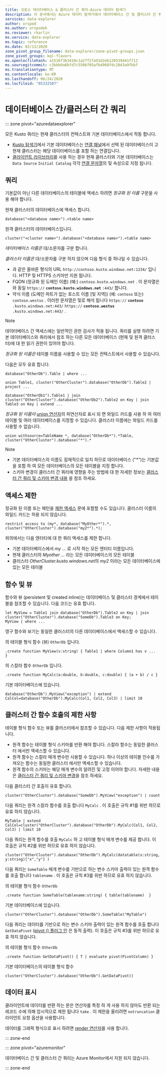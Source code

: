 ```yaml
---
title: 크로스 데이터베이스 & 클러스터 간 쿼리-Azure 데이터 탐색기
description: 이 문서에서는 Azure 데이터 탐색기에서 데이터베이스 간 및 클러스터 간 쿼리를 설명 합니다.
services: data-explorer
author: orspod
ms.author: orspodek
ms.reviewer: rkarlin
ms.service: data-explorer
ms.topic: reference
ms.date: 02/13/2020
zone_pivot_group_filename: data-explorer/zone-pivot-groups.json
zone_pivot_groups: kql-flavors
ms.openlocfilehash: a1516f3b3410c1a27f27a91d2eb120539441f712
ms.sourcegitcommit: c3bbb9a6bfd7c5506f05afb4968fdc2043a9fbbf
ms.translationtype: MT
ms.contentlocale: ko-KR
ms.lasthandoff: 06/24/2020
ms.locfileid: "85332507"
---
```

# <a name="cross-database-and-cross-cluster-queries"></a>데이터베이스 간/클러스터 간 쿼리

::: zone pivot="azuredataexplorer"

모든 Kusto 쿼리는 현재 클러스터의 컨텍스트와 기본 데이터베이스에서 작동 합니다.
* [Kusto 탐색기](../tools/kusto-explorer.md)에서 기본 데이터베이스는 [연결 패널](../tools/kusto-explorer.md#connections-panel)에서 선택 된 데이터베이스이 고 현재 클러스터는 해당 데이터베이스를 포함 하는 연결입니다.
* [클라이언트 라이브러리](../api/netfx/about-kusto-data.md)를 사용 하는 경우 현재 클러스터와 기본 데이터베이스는 `Data Source` `Initial Catalog` 각각 [연결 문자열](../api/connection-strings/kusto.md)의 및 속성으로 지정 됩니다.

## <a name="queries"></a>쿼리
기본값이 아닌 다른 데이터베이스의 테이블에 액세스 하려면 *정규화 된 이름* 구문을 사용 해야 합니다.

현재 클러스터의 데이터베이스에 액세스 합니다.

```kusto
database("<database name>").<table name>
```

원격 클러스터의 데이터베이스입니다.
```kusto
cluster("<cluster name>").database("<database name>").<table name>
```

*데이터베이스 이름은* 대/소문자를 구분 합니다.

*클러스터 이름은* 대/소문자를 구분 하지 않으며 다음 형식 중 하나일 수 있습니다.
   * 과 같은 올바른 형식의 URL `http://contoso.kusto.windows.net:1234/` 입니다. HTTP 및 HTTPS 스키마만 지원 됩니다.
   * FQDN (정규화 된 도메인 이름) (예:) `contoso.kusto.windows.net` . 이 문자열은와 동일 `https://` **`contoso.kusto.windows.net`** `:443/` 합니다.
   * 약식 이름 (도메인 파트가 없는 호스트 이름 [및 지역]) (예: `contoso` 또는) `contoso.westus` . 이러한 문자열은 및로 해석 됩니다 `https://` **`contoso`** `.kusto.windows.net:443/` `https://` **`contoso.westus`** `.kusto.windows.net:443/` .

> [!NOTE]
> 데이터베이스 간 액세스에는 일반적인 권한 검사가 적용 됩니다.
> 쿼리를 실행 하려면 기본 데이터베이스와 쿼리에서 참조 하는 다른 모든 데이터베이스 (현재 및 원격 클러스터)에 대 한 읽기 권한이 있어야 합니다.

*정규화 된 이름은* 테이블 이름을 사용할 수 있는 모든 컨텍스트에서 사용할 수 있습니다.

다음은 모두 유효 합니다.

```kusto
database("OtherDb").Table | where ...

union Table1, cluster("OtherCluster").database("OtherDb").Table2 | project ...

database("OtherDb1").Table1 | join cluster("OtherCluster").database("OtherDb2").Table2 on Key | join Table3 on Key | extend ...
```

*정규화 된 이름이* [union 연산자](./unionoperator.md)의 피연산자로 표시 되 면 와일드 카드를 사용 하 여 여러 테이블 및 여러 데이터베이스를 지정할 수 있습니다. 클러스터 이름에는 와일드 카드를 사용할 수 없습니다.

```kusto
union withsource=TableName *, database("OtherDb*").*Table, cluster("OtherCluster").database("*").*
```

> [!NOTE]
> * 기본 데이터베이스의 이름도 잠재적으로 일치 하므로 데이터베이스 ("&#42;")는 기본값을 포함 하 여 모든 데이터베이스의 모든 테이블을 지정 합니다.
> * 스키마 변경이 클러스터 간 쿼리에 영향을 주는 방법에 대 한 자세한 정보는 [클러스터 간 쿼리 및 스키마 변경 내용](../concepts/crossclusterandschemachanges.md) 을 참조 하세요.

## <a name="access-restriction"></a>액세스 제한

정규화 된 이름 또는 패턴을 [제한 액세스](./restrictstatement.md) 문에 포함할 수도 있습니다. 클러스터 이름의 와일드 카드는 허용 되지 않습니다.

```kusto
restrict access to (my*, database("MyOther*").*, cluster("OtherCluster").database("my2*").*);
```

위의에서는 다음 엔터티에 대 한 쿼리 액세스를 제한 합니다.

* 기본 데이터베이스에서 *my ...* 로 시작 하는 모든 엔터티 이름입니다. 
* 현재 클러스터의 *Myother ...* 라는 모든 데이터베이스의 모든 테이블
* 클러스터 *OtherCluster.kusto.windows.net*의 *my2* 이라는 모든 데이터베이스에 있는 모든 테이블

## <a name="functions-and-views"></a>함수 및 뷰

함수와 뷰 (persistent 및 created inline)는 데이터베이스 및 클러스터 경계에서 테이블을 참조할 수 있습니다. 다음 코드는 유효 합니다.

```kusto
let MyView = Table1 join database("OtherDb").Table2 on Key | join cluster("OtherCluster").database("SomeDb").Table3 on Key;
MyView | where ...
```

영구 함수와 보기는 동일한 클러스터의 다른 데이터베이스에서 액세스할 수 있습니다.

의 테이블 형식 함수 (뷰) `OtherDb` 입니다.

```kusto
.create function MyView(v:string) { Table1 | where Column1 has v ...  }  
```

의 스칼라 함수 `OtherDb` 입니다.

```kusto
.create function MyCalc(a:double, b:double, c:double) { (a + b) / c }  
```

기본 데이터베이스에 있습니다.

```kusto
database("OtherDb").MyView("exception") | extend CalCol=database("OtherDb").MyCalc(Col1, Col2, Col3) | limit 10
```

## <a name="limitations-of-cross-cluster-function-calls"></a>클러스터 간 함수 호출의 제한 사항

테이블 형식 함수 또는 뷰를 클러스터에서 참조할 수 있습니다. 다음 제한 사항이 적용됩니다.

* 원격 함수는 테이블 형식 스키마를 반환 해야 합니다. 스칼라 함수는 동일한 클러스터 에서만 액세스할 수 있습니다.
* 원격 함수는 스칼라 매개 변수만 사용할 수 있습니다. 하나 이상의 테이블 인수를 가져오는 함수는 동일한 클러스터 에서만 액세스할 수 있습니다.
* 원격 함수의 스키마는 해당 매개 변수의 알려진 및 고정 이어야 합니다. 자세한 내용은 [클러스터 간 쿼리 및 스키마 변경](../concepts/crossclusterandschemachanges.md)을 참조 하세요.

다음 클러스터 간 호출이 유효 합니다.

```kusto
cluster("OtherCluster").database("SomeDb").MyView("exception") | count
```

다음 쿼리는 원격 스칼라 함수를 호출 합니다 `MyCalc` .
이 호출은 규칙 #1를 위반 하므로 유효 하지 않습니다.

```kusto
MyTable | extend CalCol=cluster("OtherCluster").database("OtherDb").MyCalc(Col1, Col2, Col3) | limit 10
```

다음 쿼리는 원격 함수를 호출 `MyCalc` 하 고 테이블 형식 매개 변수를 제공 합니다.
이 호출은 규칙 #2를 위반 하므로 유효 하지 않습니다.

```kusto
cluster("OtherCluster").database("OtherDb").MyCalc(datatable(x:string, y:string)["x","y"] )
```

다음 쿼리는 `SomeTable` 매개 변수를 기반으로 하는 변수 스키마 출력이 있는 원격 함수를 호출 합니다 `tablename` .
이 호출은 규칙 #3를 위반 하므로 유효 하지 않습니다.

의 테이블 형식 함수 `OtherDb`

```kusto
.create function SomeTable(tablename:string) { table(tablename)  }  
```

기본 데이터베이스에 있습니다.

```kusto
cluster("OtherCluster").database("OtherDb").SomeTable("MyTable")
```

다음 쿼리는 데이터를 기반으로 하는 변수 스키마 출력이 있는 원격 함수를 호출 합니다 `GetDataPivot` ([pivot () 플러그 인](pivotplugin.md) 은 동적 출력).
이 호출은 규칙 #3를 위반 하므로 유효 하지 않습니다.

의 테이블 형식 함수 `OtherDb`

```kusto
.create function GetDataPivot() { T | evaluate pivot(PivotColumn) }  
```

기본 데이터베이스의 테이블 형식 함수

```kusto
cluster("OtherCluster").database("OtherDb").GetDataPivot()
```

## <a name="displaying-data"></a>데이터 표시

클라이언트에 데이터를 반환 하는 문은 연산자를 특정 하 게 사용 하지 않아도 반환 되는 레코드 수에 의해 암시적으로 제한 됩니다 `take` . 이 제한을 올리려면 `notruncation` 클라이언트 요청 옵션을 사용합니다.

데이터를 그래픽 형식으로 표시 하려면 [render 연산자](renderoperator.md)를 사용 합니다.

::: zone-end

::: zone pivot="azuremonitor"

데이터베이스 간 및 클러스터 간 쿼리는 Azure Monitor에서 지원 되지 않습니다.

::: zone-end
